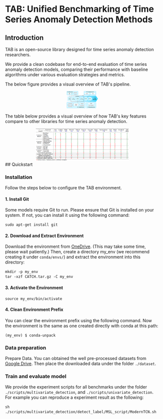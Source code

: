 # TAB: Unified Benchmarking of Time Series Anomaly Detection Methods

## Introduction

TAB is an open-source library designed for time series anomaly detection researchers.

We provide a clean codebase for end-to-end evaluation of time series anomaly detection models, comparing their performance with baseline algorithms under various evaluation strategies and metrics.

The below figure provides a visual overview of TAB's pipeline.

<div style="text-align: center;">
    <img src="docs/TAB_pipeline.png" alt="TAB_pipeline" style="zoom:10%;" />
</div>


The table below provides a visual overview of how TAB's key features compare to other libraries for time series anomaly detection.

<div style="text-align: center;">
    <img src="docs/feature.png" alt="TAB_pipeline" style="zoom:30%;" />
</div>
## Quickstart

### Installation
Follow the steps below to configure the TAB environment.
#### 1. Install Git
Some models require Git to run. Please ensure that Git is installed on your system. If not, you can install it using the following command:
```shell
sudo apt-get install git
```
#### 2. Download and Extract Environment
Download the environment from [OneDrive](https://1drv.ms/u/c/801ce36c4ff3f93b/Eapc8wI7tqxOqmOPZ66uMG4BgeX8j7AewKq7NekCI0Al2w?e=NdenlL). (This may take some time, please wait patiently.) Then, create a directory my_env (we recommend creating it under `conda/envs/`) and extract the environment into this directory:
```shell
mkdir -p my_env
tar -xzf CATCH.tar.gz -C my_env
```
#### 3. Activate the Environment
```shell
source my_env/bin/activate
```
#### 4. Clean Environment Prefix
You can clear the environment prefix using the following command. Now the environment is the same as one created directly with conda at this path:
```shell
(my_env) $ conda-unpack
```

### Data preparation

Prepare Data. You can obtained the well pre-processed datasets from [Google Drive](https://drive.google.com/file/d/1oHDHKCGMT_xkHhCI113bQ-4IzGnKPU3I/view?usp=drive_link). Then place the downloaded data under the folder `./dataset`. 

### Train and evaluate model

We provide the experiment scripts for all benchmarks under the folder `./scripts/multivariate_detection`, and `./scripts/univariate_detection`. For example you can reproduce a experiment result as the following:

```shell
sh ./scripts/multivariate_detection/detect_label/MSL_script/ModernTCN.sh
```
